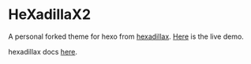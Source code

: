 # HeXadillaX2

A personal forked theme for hexo from [hexadillax](https://github.com/XadillaX/hexadillax). [Here](http://blog.gejiawen.com) is the live demo.

hexadillax docs [here](https://github.com/XadillaX/hexadillax/blob/master/README.md).


